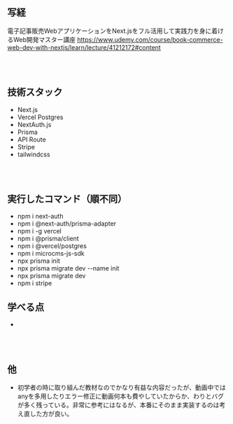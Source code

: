 ## 写経
電子記事販売WebアプリケーションをNext.jsをフル活用して実践力を身に着けるWeb開発マスター講座
https://www.udemy.com/course/book-commerce-web-dev-with-nextjs/learn/lecture/41212172#content

<br/>
<br/>

## 技術スタック
- Next.js
- Vercel Postgres
- NextAuth.js
- Prisma
- API Route
- Stripe
- tailwindcss

<br/>
<br/>

## 実行したコマンド（順不同）
- npm i next-auth
- npm i @next-auth/prisma-adapter
- npm i -g vercel
- npm i @prisma/client
- npm i @vercel/postgres
- npm i microcms-js-sdk
- npx prisma init
- npx prisma migrate dev --name init
- npx prisma migrate dev
- npm i stripe

## 学べる点
- 

<br/>
<br/>

## 他
- 初学者の時に取り組んだ教材なのでかなり有益な内容だったが、動画中ではanyを多用したりエラー修正に動画何本も費やしていたからか、わりとバグが多く残っている。非常に参考にはなるが、本番にそのまま実装するのは考え直した方が良い。
